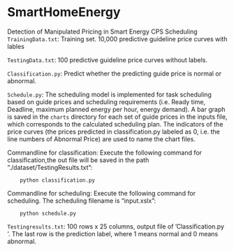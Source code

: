 # SmartHomeEnergy
Detection of Manipulated Pricing in Smart Energy CPS Scheduling
`TrainingData.txt`: Training set. 10,000 predictive guideline price curves with lables

`TestingData.txt`: 100 predictive guideline price curves without labels.

`Classification.py`: Predict whether the predicting guide price is normal or abnormal.

`Schedule.py`: The scheduling model is implemented for task scheduling based on guide prices and scheduling requirements (i.e. Ready time, Deadline, maximum planned energy per hour, energy demand). A bar graph is saved in the `charts` directory for each set of guide prices in the inputs file, which corresponds to the calculated scheduling plan. The indicators of the price curves (the prices predicted in classification.py labeled as 0, i.e. the line numbers of Abnormal Price) are used to name the chart files.

Commandline for classification: Execute the following command for classification,the
out file will be saved in the path ”./dataset/TestingResults.txt”:

        python classification.py

Commandline for scheduling: Execute the following command for scheduling. The
scheduling filename is “input.xslx”:

        python schedule.py

`Testingresults.txt`: 100 rows x 25 columns, output file of ’Classification.py ’. The last
row is the prediction label, where 1 means normal and 0 means abnormal.

